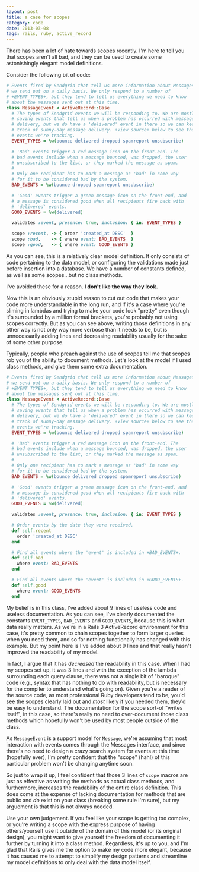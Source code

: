 ```yaml
---
layout: post
title: a case for scopes
category: code
date: 2013-03-08
tags: rails, ruby, active_record
---
```


There has been a lot of hate towards [scopes][ars] recently. I'm here
to tell you that scopes aren't all bad, and they can be used to create
some astonishingly elegant model definitions.

Consider the following bit of code:

```ruby
# Events fired by Sendgrid that tell us more information about Messages
# we send out on a daily basis. We only respond to a number of
# +EVENT_TYPES+, but they tend to tell us everything we need to know
# about the messages sent out at this time.
class MessageEvent < ActiveRecord::Base
  # The types of Sendgrid events we will be responding to. We are mostly
  # saving events that tell us when a problem has occurred with message
  # delivery, but we do have a 'delivered' event in there so we can keep
  # track of sunny-day message delivery. +View source+ below to see the
  # events we're tracking.
  EVENT_TYPES = %w(bounce delivered dropped spamreport unsubscribe)

  # 'Bad' events trigger a red message icon on the front-end. The
  # bad events include when a message bounced, was dropped, the user
  # unsubscribed to the list, or they marked the message as spam.
  #
  # Only one recipient has to mark a message as 'bad' in some way
  # for it to be considered bad by the system.
  BAD_EVENTS = %w(bounce dropped spamreport unsubscribe)

  # 'Good' events trigger a green message icon on the front-end, and
  # a message is considered good when all recipients fire back with
  # 'delivered' events.
  GOOD_EVENTS = %w(delivered)

  validates :event, presence: true, inclusion: { in: EVENT_TYPES }

  scope :recent, -> { order 'created_at DESC'  }
  scope :bad,    -> { where event: BAD_EVENTS  }
  scope :good,   -> { where event: GOOD_EVENTS }
```

As you can see, this is a relatively clear model definition. It only
consists of code pertaining to the data model, or configuring the
validations made just before insertion into a database. We have a number
of constants defined, as well as some scopes...but no class methods.

I've avoided these for a reason. **I don't like the way they look.**

Now this is an obviously stupid reason to cut out code that makes
your code more understandable in the long run, and if it's a case
where you're sliming in lambdas and trying to make your code look
"pretty" even though it's surrounded by a million formal brackets,
you're probably not using scopes correctly. But as you can see
above, writing those definitions in any other way is not only
way more verbose than it needs to be, but is unnecessarily adding
lines and decreasing readability usually for the sake of some other
purpose.

Typically, people who preach against the use of scopes tell me that
scopes rob you of the ability to document methods. Let's look at the
model if I used class methods, and give them some extra documentation.

```ruby
# Events fired by Sendgrid that tell us more information about Messages
# we send out on a daily basis. We only respond to a number of
# +EVENT_TYPES+, but they tend to tell us everything we need to know
# about the messages sent out at this time.
class MessageEvent < ActiveRecord::Base
  # The types of Sendgrid events we will be responding to. We are mostly
  # saving events that tell us when a problem has occurred with message
  # delivery, but we do have a 'delivered' event in there so we can keep
  # track of sunny-day message delivery. +View source+ below to see the
  # events we're tracking.
  EVENT_TYPES = %w(bounce delivered dropped spamreport unsubscribe)

  # 'Bad' events trigger a red message icon on the front-end. The
  # bad events include when a message bounced, was dropped, the user
  # unsubscribed to the list, or they marked the message as spam.
  #
  # Only one recipient has to mark a message as 'bad' in some way
  # for it to be considered bad by the system.
  BAD_EVENTS = %w(bounce delivered dropped spamreport unsubscribe)

  # 'Good' events trigger a green message icon on the front-end, and
  # a message is considered good when all recipients fire back with
  # 'delivered' events.
  GOOD_EVENTS = %w(delivered)

  validates :event, presence: true, inclusion: { in: EVENT_TYPES }

  # Order events by the date they were received.
  def self.recent
    order 'created_at DESC'
  end

  # Find all events where the 'event' is included in +BAD_EVENTS+.
  def self.bad
    where event: BAD_EVENTS
  end

  # Find all events where the 'event' is included in +GOOD_EVENTS+.
  def self.good
    where event: GOOD_EVENTS
  end
```

My belief is in this class, I've added about 9 lines of useless code
and useless documentation. As you can see, I've clearly documented
the constants `EVENT_TYPES`, `BAD_EVENTS` and `GOOD_EVENTS`, because
this is what data really matters. As we're in a Rails 3 ActiveRecord
environment for this case, it's pretty common to chain scopes together
to form larger queries when you need them, and so far nothing functionally
has changed with this example. But my point here is I've added about 9
lines and that really hasn't improved the readability of my model.

In fact, I argue that it has *decreased* the readability in this case.
When I had my scopes set up, it was 3 lines and with the exception of
the lambda surrounding each query clause, there was not a single bit
of "baroque" code (e.g., syntax that has nothing to do with readability,
but is necessary for the compiler to understand what's going on). Given
you're a reader of the source code, as most professional Ruby developers
tend to be, you'd see the scopes clearly laid out and *most* likely if
you needed them, they'd be easy to understand. The documentation for
the scope sort-of "writes itself", in this case, so there's really no
need to over-document those class methods which hopefully won't be used
by most people outside of the class.

As `MessageEvent` is a support model for `Message`, we're assuming that
most interaction with events comes through the Messages interface, and
since there's no need to design a crazy search system for events at
this time (hopefully ever), I'm pretty confident that the "scope" (hah!)
of this particular problem won't be changing anytime soon.

So just to wrap it up, I feel confident that those 3 lines of `scope`
macros are just as effective as writing the methods as actual class methods,
and furthermore, increases the readability of the entire class definition.
This does come at the expense of lacking documentation for methods that
are public and *do* exist on your class (breaking some rule I'm sure), but
my arguement is that this is not always needed.

Use your own judgement. If you feel like your scope is getting too complex,
or you're writing a scope with the express purpose of having others/yourself
use it outside of the domain of this model (or its original design), you
might want to give yourself the freedom of documenting it further by
turning it into a class method. Regardless, it's up to you, and I'm glad
that Rails gives me the option to make my code more elegant, because it has
caused me to attempt to simplify my design patterns and streamline my
model definitions to only deal with the data model itself.

[ars]: http://guides.rubyonrails.org/active_record_querying.html#scopes
